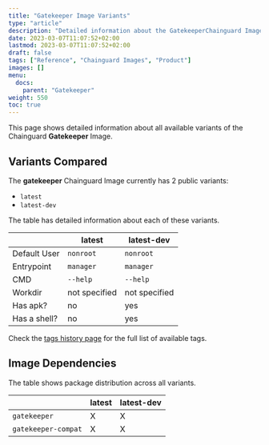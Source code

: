 ```yaml
---
title: "Gatekeeper Image Variants"
type: "article"
description: "Detailed information about the GatekeeperChainguard Image variants"
date: 2023-03-07T11:07:52+02:00
lastmod: 2023-03-07T11:07:52+02:00
draft: false
tags: ["Reference", "Chainguard Images", "Product"]
images: []
menu:
  docs:
    parent: "Gatekeeper"
weight: 550
toc: true
---
```


This page shows detailed information about all available variants of the Chainguard **Gatekeeper** Image.

## Variants Compared
The **gatekeeper** Chainguard Image currently has 2 public variants: 

- `latest`
- `latest-dev`

The table has detailed information about each of these variants.

|              | latest        | latest-dev    |
|--------------|---------------|---------------|
| Default User | `nonroot`     | `nonroot`     |
| Entrypoint   | `manager`     | `manager`     |
| CMD          | `--help`      | `--help`      |
| Workdir      | not specified | not specified |
| Has apk?     | no            | yes           |
| Has a shell? | no            | yes           |

Check the [tags history page](/chainguard/chainguard-images/reference/gatekeeper/tags_history/) for the full list of available tags.
## Image Dependencies
The table shows package distribution across all variants.

|                     | latest | latest-dev |
|---------------------|--------|------------|
| `gatekeeper`        | X      | X          |
| `gatekeeper-compat` | X      | X          |
